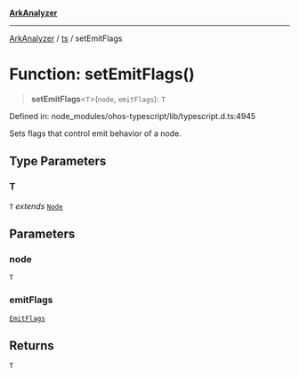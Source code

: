 [**ArkAnalyzer**](../../../../README.md)

***

[ArkAnalyzer](../../../../globals.md) / [ts](../README.md) / setEmitFlags

# Function: setEmitFlags()

> **setEmitFlags**\<`T`\>(`node`, `emitFlags`): `T`

Defined in: node\_modules/ohos-typescript/lib/typescript.d.ts:4945

Sets flags that control emit behavior of a node.

## Type Parameters

### T

`T` *extends* [`Node`](../interfaces/Node.md)

## Parameters

### node

`T`

### emitFlags

[`EmitFlags`](../enumerations/EmitFlags.md)

## Returns

`T`
